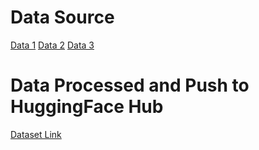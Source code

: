 # Data Source

[Data 1](https://www.kaggle.com/datasets/gargmanas/sentimental-analysis-for-tweets)
[Data 2](https://huggingface.co/datasets/ShreyaR/DepressionDetection/blob/main/depression_dataset_reddit_twitter.csv)
[Data 3](https://huggingface.co/datasets/joangaes/depression/blob/main/clean_encoded_df.csv)

# Data Processed and Push to HuggingFace Hub

[Dataset Link](https://huggingface.co/datasets/ziq/depression_tweet)
